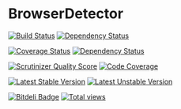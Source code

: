 BrowserDetector
===============

[![Build Status](https://api.travis-ci.org/mimmi20/BrowserDetector.png?branch=master)](https://travis-ci.org/mimmi20/BrowserDetector)
[![Dependency Status](https://depending.in/mimmi20/BrowserDetector.png)](http://depending.in/mimmi20/BrowserDetector)

[![Coverage Status](https://coveralls.io/repos/mimmi20/BrowserDetector/badge.png?branch=master)](https://coveralls.io/r/mimmi20/BrowserDetector?branch=master)
[![Dependency Status](https://www.versioneye.com/user/projects/52a760b5632bac3d0300001d/badge.png)](https://www.versioneye.com/user/projects/52a760b5632bac3d0300001d)

[![Scrutinizer Quality Score](https://scrutinizer-ci.com/g/mimmi20/BrowserDetector/badges/quality-score.png?s=6f5bfd2a06995d7a76b60b472528c23ca9294ff5)](https://scrutinizer-ci.com/g/mimmi20/BrowserDetector/) 
[![Code Coverage](https://scrutinizer-ci.com/g/mimmi20/BrowserDetector/badges/coverage.png?s=bc9ec2271f5a800664e27eca760a0a6b1b4dcc16)](https://scrutinizer-ci.com/g/mimmi20/BrowserDetector/)

[![Latest Stable Version](https://poser.pugx.org/mimmi20/browser-detector/v/stable.png)](https://packagist.org/packages/mimmi20/browser-detector)
[![Latest Unstable Version](https://poser.pugx.org/mimmi20/browser-detector/v/unstable.png)](https://packagist.org/packages/mimmi20/browser-detector)

[![Bitdeli Badge](https://d2weczhvl823v0.cloudfront.net/mimmi20/browserdetector/trend.png)](https://bitdeli.com/free "Bitdeli Badge")
[![Total views](https://sourcegraph.com/api/repos/github.com/mimmi20/BrowserDetector/counters/views.png)](https://sourcegraph.com/github.com/mimmi20/BrowserDetector)
